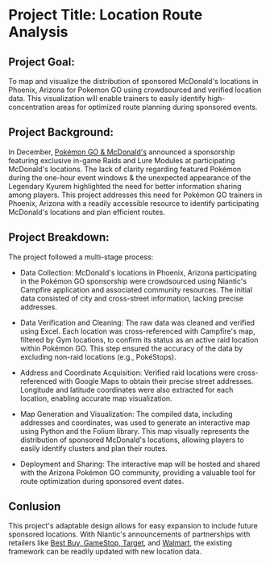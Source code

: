 # **Project Title**: Location Route Analysis

## **Project Goal**: 
To map and visualize the distribution of sponsored McDonald's locations in Phoenix, Arizona for Pokemon GO using crowdsourced and verified location data. This visualization will enable trainers to easily identify high-concentration areas for optimized route planning during sponsored events.

## **Project Background**:
In December, [Pokémon GO & McDonald's](https://pokemongolive.com/post/mcdonalds-us/) announced a sponsorship featuring exclusive in-game Raids and Lure Modules at participating McDonald's locations. The lack of clarity regarding featured Pokémon during the one-hour event windows & the unexpected appearance of the Legendary Kyurem highlighted the need for better information sharing among players. This project addresses this need for Pokémon GO trainers in Phoenix, Arizona with a readily accessible resource to identify participating McDonald's locations and plan efficient routes.

## **Project Breakdown**:
The project followed a multi-stage process:

- Data Collection:  McDonald's locations in Phoenix, Arizona participating in the Pokémon GO sponsorship were crowdsourced using Niantic's Campfire application and associated community resources.  The initial data consisted of city and cross-street information, lacking precise addresses.

- Data Verification and Cleaning: The raw data was cleaned and verified using Excel.  Each location was cross-referenced with Campfire's map, filtered by Gym locations, to confirm its status as an active raid location within Pokémon GO. This step ensured the accuracy of the data by excluding non-raid locations (e.g., PokéStops).

- Address and Coordinate Acquisition: Verified raid locations were cross-referenced with Google Maps to obtain their precise street addresses.  Longitude and latitude coordinates were also extracted for each location, enabling accurate map visualization.

- Map Generation and Visualization: The compiled data, including addresses and coordinates, was used to generate an interactive map using Python and the Folium library.  This map visually represents the distribution of sponsored McDonald's locations, allowing players to easily identify clusters and plan their routes.

- Deployment and Sharing: The interactive map will be hosted and shared with the Arizona Pokémon GO community, providing a valuable tool for route optimization during sponsored event dates.

## **Conlusion**
This project's adaptable design allows for easy expansion to include future sponsored locations. With Niantic's announcements of partnerships with retailers like [Best Buy, GameStop, Target](https://pokemongolive.com/post/tcg-prismatic-evolutions?hl=en), and [Walmart](https://pokemongolive.com/post/walmart-us-partnership), the existing framework can be readily updated with new location data. 